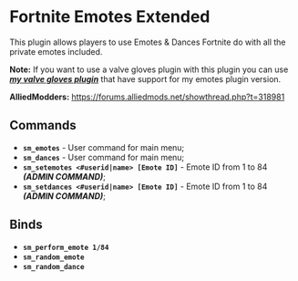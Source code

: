 # Fortnite Emotes Extended

This plugin allows players to use Emotes & Dances Fortnite do with all the private emotes included.

**Note:** If you want to use a valve gloves plugin with this plugin you can use ***[my valve gloves plugin](https://github.com/Franc1sco/Franug-CSGO-Gloves)*** that have support for my emotes plugin version.

**AlliedModders:** https://forums.alliedmods.net/showthread.php?t=318981

## Commands
- **`sm_emotes`** - User command for main menu;
- **`sm_dances`** - User command for main menu;
- **`sm_setemotes <#userid|name> [Emote ID]`** - Emote ID from 1 to 84 ***(ADMIN COMMAND)***;
- **`sm_setdances <#userid|name> [Emote ID]`** - Emote ID from 1 to 84 ***(ADMIN COMMAND)***;

## Binds
- **`sm_perform_emote 1/84`**
- **`sm_random_emote`**
- **`sm_random_dance`**

